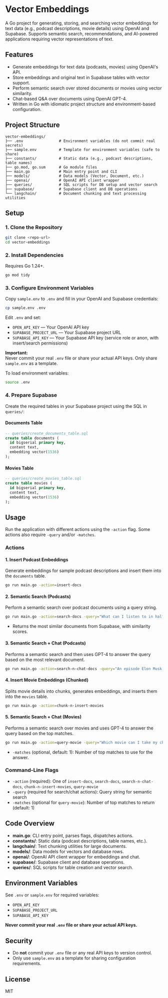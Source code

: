 # Vector Embeddings

A Go project for generating, storing, and searching vector embeddings for text data (e.g., podcast descriptions, movie details) using OpenAI and Supabase. Supports semantic search, recommendations, and AI-powered applications requiring vector representations of text.

## Features

- Generate embeddings for text data (podcasts, movies) using OpenAI's API.
- Store embeddings and original text in Supabase tables with vector support.
- Perform semantic search over stored documents or movies using vector similarity.
- Chat-based Q&A over documents using OpenAI GPT-4.
- Written in Go with idiomatic project structure and environment-based configuration.

## Project Structure

```
vector-embeddings/
├── .env                # Environment variables (do not commit real secrets)
├── sample.env          # Template for environment variables (safe to share)
├── constants/          # Static data (e.g., podcast descriptions, table names)
├── go.mod, go.sum      # Go module files
├── main.go             # Main entry point and CLI
├── models/             # Data models (Vector, Document, etc.)
├── openai/             # OpenAI API client wrapper
├── queries/            # SQL scripts for DB setup and vector search
├── supabase/           # Supabase client and DB operations
└── langchain/          # Document chunking and text processing utilities
```

## Setup

### 1. Clone the Repository

```bash
git clone <repo-url>
cd vector-embeddings
```

### 2. Install Dependencies

Requires Go 1.24+.

```bash
go mod tidy
```

### 3. Configure Environment Variables

Copy `sample.env` to `.env` and fill in your OpenAI and Supabase credentials:

```bash
cp sample.env .env
```

Edit `.env` and set:

- `OPEN_API_KEY` — Your OpenAI API key
- `SUPABASE_PROJECT_URL` — Your Supabase project URL
- `SUPABASE_API_KEY` — Your Supabase API key (service role or anon, with insert/search permissions)

**Important:**  
Never commit your real `.env` file or share your actual API keys. Only share `sample.env` as a template.

To load environment variables:

```bash
source .env
```

### 4. Prepare Supabase

Create the required tables in your Supabase project using the SQL in `queries/`:

#### Documents Table

```sql
-- queries/create_documents_table.sql
create table documents (
  id bigserial primary key,
  content text,
  embedding vector(1536)
);
```

#### Movies Table

```sql
-- queries/create_movies_table.sql
create table movies (
  id bigserial primary key,
  content text,
  embedding vector(1536)
);
```

## Usage

Run the application with different actions using the `-action` flag. Some actions also require `-query` and/or `-matches`.

### Actions

#### 1. Insert Podcast Embeddings

Generate embeddings for sample podcast descriptions and insert them into the `documents` table.

```bash
go run main.go -action=insert-docs
```

#### 2. Semantic Search (Podcasts)

Perform a semantic search over podcast documents using a query string.

```bash
go run main.go -action=search-docs -query="What can I listen to in half an hour?"
```

- Returns the most similar documents from Supabase, with similarity scores.

#### 3. Semantic Search + Chat (Podcasts)

Performs a semantic search and then uses GPT-4 to answer the query based on the most relevant document.

```bash
go run main.go -action=search-n-chat-docs -query="An episode Elon Musk would enjoy"
```

#### 4. Insert Movie Embeddings (Chunked)

Splits movie details into chunks, generates embeddings, and inserts them into the `movies` table.

```bash
go run main.go -action=chunk-n-insert-movies
```

#### 5. Semantic Search + Chat (Movies)

Performs a semantic search over movies and uses GPT-4 to answer the query based on the top matches.

```bash
go run main.go -action=query-movie -query="Which movie can I take my child to?" -matches=3
```

- `-matches` (optional, default: 1): Number of top matches to use for the answer.

### Command-Line Flags

- `-action` (required): One of `insert-docs`, `search-docs`, `search-n-chat-docs`, `chunk-n-insert-movies`, `query-movie`
- `-query` (required for search/chat actions): Query string for semantic search
- `-matches` (optional for `query-movie`): Number of top matches to return (default: 1)

## Code Overview

- **main.go**: CLI entry point, parses flags, dispatches actions.
- **constants/**: Static data (podcast descriptions, table names, etc.).
- **langchain/**: Text chunking utilities for large documents.
- **models/**: Data models for vectors and database rows.
- **openai/**: OpenAI API client wrapper for embeddings and chat.
- **supabase/**: Supabase client and database operations.
- **queries/**: SQL scripts for table creation and vector search.

## Environment Variables

See `.env` or `sample.env` for required variables:

- `OPEN_API_KEY`
- `SUPABASE_PROJECT_URL`
- `SUPABASE_API_KEY`

**Never commit your real `.env` file or share your actual API keys.**

## Security

- Do **not** commit your `.env` file or any real API keys to version control.
- Only use `sample.env` as a template for sharing configuration requirements.

## License

MIT
